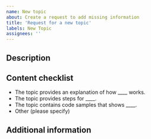 ```yaml
---
name: New topic
about: Create a request to add missing information
title: 'Request for a new topic'
labels: New Topic
assignees: ''
---
```


## Description

<!-- (REQUIRED) What topic is missing? -->

## Content checklist

<!-- (REQUIRED) List specific information or details to include in this topic. -->

<!-- Use the following list as a starting point -->

- The topic provides an explanation of how ____ works.
- The topic provides steps for ____.
- The topic contains code samples that shows ____.
- Other (please specify)

## Additional information

<!-- (OPTIONAL) Any information you already know or other online resources that cover this topic -->

<!--
Thank you for taking the time to report this issue!
GitHub Issues in this repo should relate to the applicable codebase.

Before submitting this issue, make sure you are complying with our Code of Conduct:
https://github.com/AdobeDocs/commerce-operations.en/blob/main/code-of-conduct.md

Issues that do not comply with our Code of Conduct or do not contain enough information may be closed at the maintainers' discretion.

Feel free to remove this section before creating this issue.
-->
